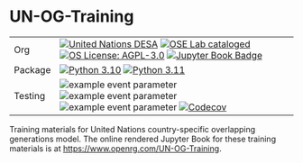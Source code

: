 # UN-OG-Training

| | |
| --- | --- |
| Org | [![United Nations DESA](https://img.shields.io/badge/United%20Nations%20DESA-blue)](https://www.un.org/en/desa) [![OSE Lab cataloged](https://img.shields.io/badge/OSE%20Lab-catalogued-critical)](https://github.com/OpenSourceEcon) [![OS License: AGPL-3.0](https://img.shields.io/badge/OS%20License-AGPL%203.0-yellow)](https://github.com/OpenRG/UN-OT-Training/blob/main/LICENSE) [![Jupyter Book Badge](https://jupyterbook.org/badge.svg)](https://www.openrg.com/UN-OG-Training/) |
| Package | [![Python 3.10](https://img.shields.io/badge/python-3.10-blue.svg)](https://www.python.org/downloads/release/python-31013/) [![Python 3.11](https://img.shields.io/badge/python-3.11-blue.svg)](https://www.python.org/downloads/release/python-3115/) |
| Testing | ![example event parameter](https://github.com/OpenRG/UN-OG-Training/actions/workflows/build_and_test.yml/badge.svg?branch=main) ![example event parameter](https://github.com/OpenRG/UN-OG-Training/actions/workflows/deploy_docs.yml/badge.svg?branch=main) ![example event parameter](https://github.com/OpenRG/UN-OG-Training/actions/workflows/check_format.yml/badge.svg?branch=main) [![Codecov](https://codecov.io/gh/OpenRG/UN-OG-Training/branch/main/graph/badge.svg)](https://codecov.io/gh/OpenRG/UN-OG-Training) |

Training materials for United Nations country-specific overlapping generations model. The online rendered Jupyter Book for these training materials is at https://www.openrg.com/UN-OG-Training.
